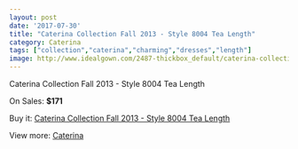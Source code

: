 ```yaml
---
layout: post
date: '2017-07-30'
title: "Caterina Collection Fall 2013 - Style 8004 Tea Length"
category: Caterina
tags: ["collection","caterina","charming","dresses","length"]
image: http://www.idealgown.com/2487-thickbox_default/caterina-collection-fall-2013-style-8004-tea-length.jpg
---
```

Caterina Collection Fall 2013 - Style 8004 Tea Length

On Sales: **$171**
<a href="https://www.idealgown.com/en/caterina/1173-caterina-collection-fall-2013-style-8004-tea-length.html"><amp-img layout="responsive" width="600" height="600" src="//www.idealgown.com/2487-thickbox_default/caterina-collection-fall-2013-style-8004-tea-length.jpg" alt="Caterina Collection Fall 2013 - Style 8004 Tea Length 0" /></a>

Buy it: [Caterina Collection Fall 2013 - Style 8004 Tea Length](https://www.idealgown.com/en/caterina/1173-caterina-collection-fall-2013-style-8004-tea-length.html "Caterina Collection Fall 2013 - Style 8004 Tea Length")

View more: [Caterina](https://www.idealgown.com/en/15-caterina "Caterina")